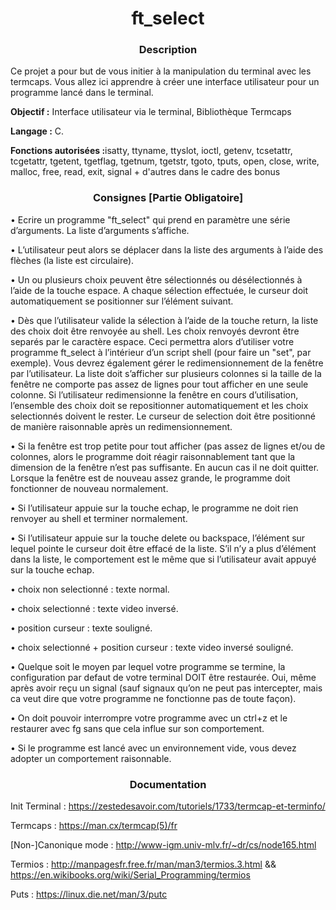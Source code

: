 <h1 align="center">
ft_select 
</h1>

<h3 align="center"><b>Description</b></h3>
<p>Ce projet a pour but de vous initier à la manipulation du terminal avec les termcaps. Vous allez ici apprendre à créer une interface utilisateur pour un programme lancé dans le terminal.</p>

<p><b>Objectif :</b> Interface utilisateur via le terminal, Bibliothèque Termcaps</p>
<p><b>Langage :</b> C.</p>
<p><b>Fonctions autorisées :</b>isatty, ttyname, ttyslot, ioctl, getenv, tcsetattr, tcgetattr, tgetent, tgetflag, tgetnum, tgetstr, tgoto, tputs, open, close, write, malloc, free, read, exit, signal + d'autres dans le cadre des bonus</p>

<h3 align="center">Consignes [Partie Obligatoire]</h3>
<p>• Ecrire un programme "ft_select" qui prend en paramètre une série d’arguments.
La liste d’arguments s’affiche.</p>
<p>• L’utilisateur peut alors se déplacer dans la liste des arguments à l’aide des flèches
(la liste est circulaire).</p>
<p>• Un ou plusieurs choix peuvent être sélectionnés ou désélectionnés à l’aide de la
touche espace. A chaque sélection effectuée, le curseur doit automatiquement se
positionner sur l’élément suivant.</p>
<p>• Dès que l’utilisateur valide la sélection à l’aide de la touche return, la liste des
choix doit être renvoyée au shell. Les choix renvoyés devront être separés par
le caractère espace. Ceci permettra alors d’utiliser votre programme ft_select à
l’intérieur d’un script shell (pour faire un "set", par exemple).
Vous devrez également gérer le redimensionnement de la fenêtre par l’utilisateur.
La liste doit s’afficher sur plusieurs colonnes si la taille de la fenêtre ne comporte
pas assez de lignes pour tout afficher en une seule colonne. Si l’utilisateur redimensionne la fenêtre en cours d’utilisation, l’ensemble des choix doit se repositionner
automatiquement et les choix selectionnés doivent le rester. Le curseur de selection
doit être positionné de manière raisonnable après un redimensionnement.</p>
<p>• Si la fenêtre est trop petite pour tout afficher (pas assez de lignes et/ou de colonnes,
alors le programme doit réagir raisonnablement tant que la dimension de la fenêtre
n’est pas suffisante. En aucun cas il ne doit quitter. Lorsque la fenêtre est de
nouveau assez grande, le programme doit fonctionner de nouveau normalement.</p>
<p>• Si l’utilisateur appuie sur la touche echap, le programme ne doit rien renvoyer au
shell et terminer normalement.</p>
<p>• Si l’utilisateur appuie sur la touche delete ou backspace, l’élément sur lequel
pointe le curseur doit être effacé de la liste. S’il n’y a plus d’élément dans la liste,
le comportement est le même que si l’utilisateur avait appuyé sur la touche echap.
<p>• choix non selectionné : texte normal.</p>
<p>• choix selectionné : texte video inversé.</p>
<p>• position curseur : texte souligné.</p>
<p>• choix selectionné + position curseur : texte video inversé souligné.
<p>• Quelque soit le moyen par lequel votre programme se termine, la configuration
par defaut de votre terminal DOIT être restaurée. Oui, même après avoir reçu
un signal (sauf signaux qu’on ne peut pas intercepter, mais ca veut dire que votre
programme ne fonctionne pas de toute façon).</p>
<p>• On doit pouvoir interrompre votre programme avec un ctrl+z et le restaurer avec
fg sans que cela influe sur son comportement.</p>
<p>• Si le programme est lancé avec un environnement vide, vous devez adopter un
comportement raisonnable.</p>

<h3 align="center"> Documentation </h3>

Init Terminal : https://zestedesavoir.com/tutoriels/1733/termcap-et-terminfo/ </p>
Termcaps : https://man.cx/termcap(5)/fr </p>
[Non-]Canonique mode : http://www-igm.univ-mlv.fr/~dr/cs/node165.html </p>
Termios : http://manpagesfr.free.fr/man/man3/termios.3.html && https://en.wikibooks.org/wiki/Serial_Programming/termios </p>
Puts : https://linux.die.net/man/3/putc </p>

